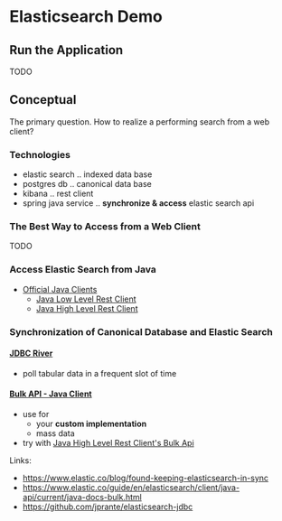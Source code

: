 # Elasticsearch Demo

## Run the Application
TODO

## Conceptual
The primary question. How to realize a performing search from a web client?

### Technologies
* elastic search .. indexed data base
* postgres db ..  canonical data base
* kibana .. rest client
* spring java service .. **synchronize & access** elastic search api

### The Best Way to Access from a Web Client
TODO

### Access Elastic Search from Java
* [Official Java Clients](https://www.elastic.co/guide/en/elasticsearch/client/java-rest/current/index.html)
  * [Java Low Level Rest Client](https://www.elastic.co/guide/en/elasticsearch/client/java-rest/current/java-rest-low.html)
  * [Java High Level Rest Client](https://www.elastic.co/guide/en/elasticsearch/client/java-rest/current/java-rest-high.html)

### Synchronization of Canonical Database and Elastic Search

#### [JDBC River](https://github.com/jprante/elasticsearch-jdbc)
* poll tabular data in a frequent slot of time

#### [Bulk API - Java Client](https://www.elastic.co/guide/en/elasticsearch/client/java-api/current/java-docs-bulk.html)
* use for 
  * your **custom implementation**
  * mass data
* try with [Java High Level Rest Client's Bulk Api](https://www.elastic.co/guide/en/elasticsearch/client/java-rest/current/java-rest-high-document-bulk.html)

Links:
* https://www.elastic.co/blog/found-keeping-elasticsearch-in-sync
* https://www.elastic.co/guide/en/elasticsearch/client/java-api/current/java-docs-bulk.html
* https://github.com/jprante/elasticsearch-jdbc
